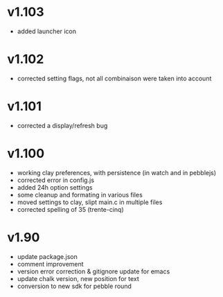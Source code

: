 
# v1.103
   * added launcher icon
   
# v1.102
   * corrected setting flags, not all combinaison were taken into account
   
# v1.101
   * corrected a display/refresh bug

# v1.100
   * working clay preferences, with persistence (in watch and in pebblejs)
   * corrected error in config.js
   * added 24h option settings
   * some cleanup and formating in various files
   * moved settings to clay, slipt main.c in multiple files
   * corrected spelling of 35 (trente-cinq)

# v1.90
   * update package.json
   * comment improvement
   * version error correction & gitignore update for emacs
   * update chalk version, new position for text
   * conversion to new sdk for pebble round

